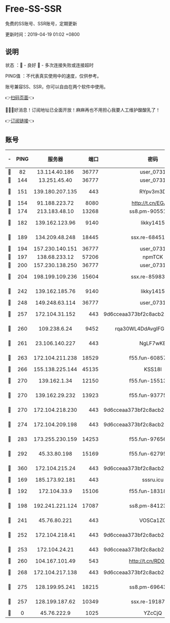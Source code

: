 # Free-SS-SSR

免费的SS账号、SSR账号，定期更新

更新时间：2019-04-19 01:02 +0800

## 说明

状态     ：🙂 - 良好 🙁 - 多次连接失败或连接超时

PING值   ：不代表真实使用中的速度，仅供参考。

账号兼容SS、SSR，你可以自由在两个软件中使用。

👉[扫码页面](https://liesauer.github.io/Free-SS-SSR/)👈

🎉🎉🎉好消息！订阅地址已全面开放！麻麻再也不用担心我要人工维护酸酸乳了！

👉[订阅链接](https://www.liesauer.net/yogurt/subscribe?ACCESS_TOKEN=DAYxR3mMaZAsaqUb)👈

## 账号

|-|PING|服务器|端口|密码|加密方式|区域|
|:----:|:----:|:-----:|-----:|:----:|:----:|:----:|
|🙂|82|13.114.40.186|36777|user_0731|chacha20|JP|
|🙂|144|13.251.45.40|36777|user_0731|chacha20|SG|
|🙂|151|139.180.207.135|443|RYpv3m3D|aes-256-cfb|JP|
|🙂|154|91.188.223.72|8080|http://t.cn/EGJIyrl|rc4-md5|RU|
|🙂|174|213.183.48.10|13268|ss8.pm-90551767|rc4-md5|RU|
|🙂|182|139.162.123.96|9140|likky1415|aes-256-cfb|JP|
|🙂|189|134.209.48.248|18445|ssx.re-68451982|aes-256-cfb|US|
|🙂|194|157.230.140.151|36777|user_0731|chacha20|US|
|🙂|197|138.68.233.12|57206|npmTCK|rc4-md5|US|
|🙂|200|157.230.138.250|36777|user_0731|chacha20|US|
|🙂|204|198.199.109.236|15604|ssx.re-85983302|aes-256-cfb|US|
|🙂|242|139.162.185.76|9140|likky1415|aes-256-cfb|DE|
|🙂|248|149.248.63.114|36777|user_0731|chacha20|CA|
|🙂|257|172.104.31.152|443|9d6cceaa373bf2c8acb22e60b6a58be6|aes-256-cfb|US|
|🙂|260|109.238.6.24|9452|rqa30WL4DdAvgIFG6Fs3znzTa|aes-256-cfb|FR|
|🙂|261|23.106.140.227|443|NgLF7wKB|aes-256-cfb|US|
|🙂|263|172.104.211.238|18529|f55.fun-60857780|aes-256-cfb|US|
|🙂|266|155.138.225.144|45135|KSS18l|rc4-md5|US|
|🙂|270|139.162.1.34|12150|f55.fun-15513750|aes-256-cfb|SG|
|🙂|270|139.162.29.232|13923|f55.fun-93775470|aes-256-cfb|SG|
|🙂|270|172.104.218.230|443|9d6cceaa373bf2c8acb22e60b6a58be6|aes-256-cfb|US|
|🙂|274|172.104.209.198|443|9d6cceaa373bf2c8acb22e60b6a58be6|aes-256-cfb|US|
|🙂|283|173.255.230.159|14253|f55.fun-97656592|aes-256-cfb|US|
|🙂|292|45.33.80.198|15169|f55.fun-62795651|aes-256-cfb|US|
|🙂|360|172.104.215.24|443|9d6cceaa373bf2c8acb22e60b6a58be6|aes-256-cfb|US|
|🙂|169|185.173.92.181|443|sssru.icu|rc4-md5|RU|
|🙂|192|172.104.33.9|15106|f55.fun-18318198|aes-256-cfb|SG|
|🙂|198|192.241.221.124|17087|ss8.pm-84123317|aes-256-cfb|US|
|🙂|241|45.76.80.221|443|VOSCa1ZG|aes-256-cfb|DE|
|🙂|252|172.104.218.41|443|9d6cceaa373bf2c8acb22e60b6a58be6|aes-256-cfb|US|
|🙂|253|172.104.24.21|443|9d6cceaa373bf2c8acb22e60b6a58be6|aes-256-cfb|US|
|🙂|260|104.167.101.49|543|http://t.cn/RD0D7sx|rc4-md5|CA|
|🙂|268|172.104.217.138|443|9d6cceaa373bf2c8acb22e60b6a58be6|aes-256-cfb|US|
|🙂|275|128.199.95.241|18215|ss8.pm-69643917|aes-256-cfb|SG|
|🙁|257|128.199.187.62|10349|ssx.re-19187130|aes-256-cfb|SG|
|🙁|0|45.76.222.9|1025|YZcCjQ|rc4-md5|JP|
